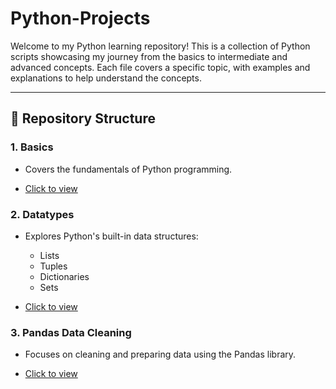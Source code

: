 # Python-Projects

Welcome to my Python learning repository! This is a collection of Python scripts showcasing my journey from the basics to intermediate and advanced concepts. Each file covers a specific topic, with examples and explanations to help understand the concepts.

---
## 📂 Repository Structure

### 1. **Basics**
- Covers the fundamentals of Python programming.

- [Click to view](https://github.com/pooja2434/Python-Projects/blob/main/Basics.ipynb)



### 2. **Datatypes**
   - Explores Python's built-in data structures:
     - Lists
     - Tuples
     - Dictionaries
     - Sets
    
  - [Click to view](https://github.com/pooja2434/Python-Projects/blob/main/Datatypes.ipynb)

### 3. **Pandas Data Cleaning**
   - Focuses on cleaning and preparing data using the Pandas library.

   - [Click to view](https://github.com/pooja2434/Python-Projects/blob/main/Pandas%20Data%20Cleaning.ipynb)
